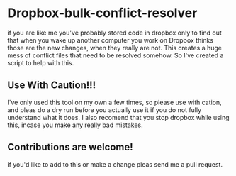 # Dropbox-bulk-conflict-resolver
if you are like me you've probably stored code in dropbox only to find out that when you wake up another computer you work on Dropbox thinks those are the new changes, when they really are not. This creates a huge mess of conflict files that need to be resolved somehow. So I've created a script to help with this.  


## Use With Caution!!!
I've only used this tool on my own a few times, so please use with cation, and pleas do a dry run before you actually use it if you do not fully understand what it does. I also recomend that you stop dropbox while using this, incase you make any really bad mistakes. 

## Contributions are welcome! 
if you'd like to add to this or make a change pleas send me a pull request. 
